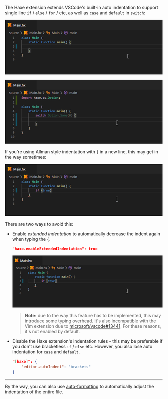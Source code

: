 The Haxe extension extends VSCode's built-in auto indentation to support single line `if` / `else` / `for` / etc, as well as `case` and `default` in `switch`:

![](images/auto-indentation/if.gif)

![](images/auto-indentation/case.gif)

If you're using Allman style indentation with `{` in a new line, this may get in the way sometimes:

![](images/auto-indentation/allman-fail.gif)

There are two ways to avoid this:

- Enable _extended indentation_ to automatically decrease the indent again when typing the `{`.

	```json
	"haxe.enableExtendedIndentation": true
	```
  
	![](images/auto-indentation/allman-success.gif)


	> **Note:** due to the way this feature has to be implemented, this may introduce some typing overhead. It's also incompatible with the Vim extension due to [microsoft/vscode#13441](https://github.com/microsoft/vscode/issues/13441). For these reasons, it's not enabled by default.

- Disable the Haxe extension's indentation rules - this may be preferable if you don't use bracketless `if` / `else` etc. However, you also lose auto indentation for `case` and `default`.

	```json
	"[haxe]": {
		"editor.autoIndent": "brackets"
	}
	```

---

By the way, you can also use [auto-formatting](https://github.com/vshaxe/vshaxe/wiki/Formatting) to automatically adjust the indentation of the entire file.